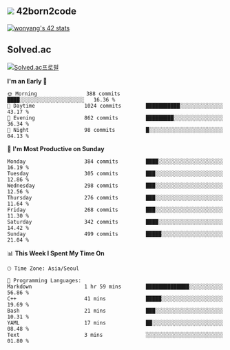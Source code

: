 
## <img src="https://img.shields.io/badge/-000000?style=flat&logo=42&logoColor=white"> 42born2code
[![wonyang's 42 stats](https://badge42.vercel.app/api/v2/cl5nhe5b6007809kydha7ht42/stats?cursusId=21&coalitionId=88)](https://profile.intra.42.fr/users/wonyang)

## Solved.ac
[![Solved.ac프로필](http://mazassumnida.wtf/api/v2/generate_badge?boj=bennyws)](https://solved.ac/bennyws)

<!--START_SECTION:waka-->
**I'm an Early 🐤** 

```text
🌞 Morning                388 commits         ████░░░░░░░░░░░░░░░░░░░░░   16.36 % 
🌆 Daytime                1024 commits        ███████████░░░░░░░░░░░░░░   43.17 % 
🌃 Evening                862 commits         █████████░░░░░░░░░░░░░░░░   36.34 % 
🌙 Night                  98 commits          █░░░░░░░░░░░░░░░░░░░░░░░░   04.13 % 
```
📅 **I'm Most Productive on Sunday** 

```text
Monday                   384 commits         ████░░░░░░░░░░░░░░░░░░░░░   16.19 % 
Tuesday                  305 commits         ███░░░░░░░░░░░░░░░░░░░░░░   12.86 % 
Wednesday                298 commits         ███░░░░░░░░░░░░░░░░░░░░░░   12.56 % 
Thursday                 276 commits         ███░░░░░░░░░░░░░░░░░░░░░░   11.64 % 
Friday                   268 commits         ███░░░░░░░░░░░░░░░░░░░░░░   11.30 % 
Saturday                 342 commits         ████░░░░░░░░░░░░░░░░░░░░░   14.42 % 
Sunday                   499 commits         █████░░░░░░░░░░░░░░░░░░░░   21.04 % 
```


📊 **This Week I Spent My Time On** 

```text
🕑︎ Time Zone: Asia/Seoul

💬 Programming Languages: 
Markdown                 1 hr 59 mins        ██████████████░░░░░░░░░░░   56.86 % 
C++                      41 mins             █████░░░░░░░░░░░░░░░░░░░░   19.69 % 
Bash                     21 mins             ███░░░░░░░░░░░░░░░░░░░░░░   10.31 % 
YAML                     17 mins             ██░░░░░░░░░░░░░░░░░░░░░░░   08.48 % 
Text                     3 mins              ░░░░░░░░░░░░░░░░░░░░░░░░░   01.80 % 
```


<!--END_SECTION:waka-->
